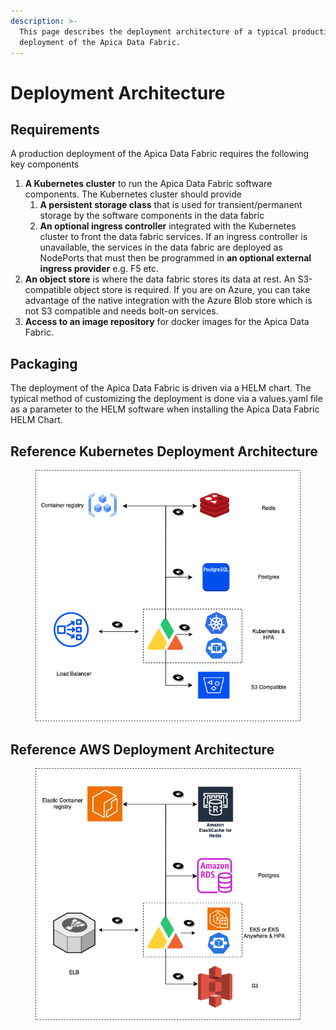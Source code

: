```yaml
---
description: >-
  This page describes the deployment architecture of a typical production
  deployment of the Apica Data Fabric.
---
```


# Deployment Architecture

## Requirements

A production deployment of the Apica Data Fabric requires the following key components



1. **A Kubernetes cluster** to run the Apica Data Fabric software components. The Kubernetes cluster should provide&#x20;
   1. **A persistent storage class** that is used for transient/permanent storage by the software components in the data fabric
   2. **An optional ingress controller** integrated with the Kubernetes cluster to front the data fabric services. If an ingress controller is unavailable, the services in the data fabric are deployed as NodePorts that must then be programmed in **an optional external ingress provider** e.g. F5 etc.
2. **An object store** is where the data fabric stores its data at rest. An S3-compatible object store is required. If you are on Azure, you can take advantage of the native integration with the Azure Blob store which is not S3 compatible and needs bolt-on services.&#x20;
3. **Access to an image repository** for docker images for the Apica Data Fabric.

## Packaging

The deployment of the Apica Data Fabric is driven via a HELM chart. The typical method of customizing the deployment is done via a values.yaml file as a parameter to the HELM software when installing the Apica Data Fabric HELM Chart.&#x20;

## Reference Kubernetes Deployment Architecture

<figure><img src="../.gitbook/assets/Architecture.drawio(1).png" alt=""><figcaption></figcaption></figure>

## Reference AWS Deployment Architecture

<figure><img src="../.gitbook/assets/Architecture-S3.drawio.png" alt=""><figcaption></figcaption></figure>

&#x20;
